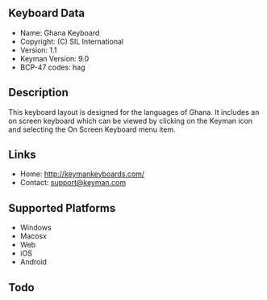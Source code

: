 Keyboard Data
-------------

* Name:           Ghana Keyboard
* Copyright:      (C) SIL International
* Version:        1.1
* Keyman Version: 9.0
* BCP-47 codes:   hag

Description
-----------

This keyboard layout is designed for the languages of Ghana. It includes 
an on screen keyboard which can be viewed by clicking on the Keyman icon 
and selecting the On Screen Keyboard menu item.   

Links
-----

 * Home:     <http://keymankeyboards.com/>
 * Contact:  <support@keyman.com>
 
Supported Platforms
-------------------

 * Windows
 * Macosx
 * Web
 * iOS
 * Android

Todo
----

